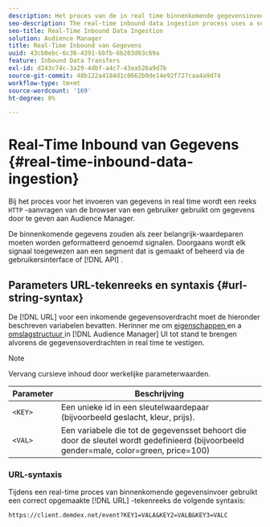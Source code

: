 ```yaml
---
description: Het proces van de in real time binnenkomende gegevensinvoer gebruikt een reeks HTTP- verzoeken van browser van een gebruiker om gegevens tot Audience Manager over te gaan.
seo-description: The real-time inbound data ingestion process uses a series of HTTP requests from a user's browser to pass in data to Audience Manager.
seo-title: Real-Time Inbound Data Ingestion
solution: Audience Manager
title: Real-Time Inbound van Gegevens
uuid: 43cb0ebc-6c36-4391-bbfb-6b203d63c69a
feature: Inbound Data Transfers
exl-id: d243c74c-3a29-4dbf-a4c7-43ea526a9d7b
source-git-commit: 48b122a4184d1c0662b9de14e92f727caa4a9d74
workflow-type: tm+mt
source-wordcount: '169'
ht-degree: 0%

---
```


# Real-Time Inbound van Gegevens {#real-time-inbound-data-ingestion}

Bij het proces voor het invoeren van gegevens in real time wordt een reeks `HTTP` -aanvragen van de browser van een gebruiker gebruikt om gegevens door te geven aan Audience Manager.

<!-- c_rt_inbound_real_time.xml -->

De binnenkomende gegevens zouden als zeer belangrijk-waardeparen moeten worden geformatteerd genoemd signalen. Doorgaans wordt elk signaal toegewezen aan een segment dat is gemaakt of beheerd via de gebruikersinterface of [!DNL API] .

## Parameters URL-tekenreeks en syntaxis {#url-string-syntax}

De [!DNL URL] voor een inkomende gegevensoverdracht moet de hieronder beschreven variabelen bevatten. Herinner me om [ eigenschappen ](../../../features/traits/create-onboarded-rule-based-traits.md) en a [ omslagstructuur ](../../../features/traits/trait-storage.md#create-trait-storage-folder) in [!DNL Audience Manager] UI tot stand te brengen alvorens de gegevensoverdrachten in real time te vestigen.

>[!NOTE]
>
>Vervang cursieve inhoud door werkelijke parameterwaarden.

| Parameter | Beschrijving |
|---|---|
| `<KEY>` | Een unieke id in een sleutelwaardepaar (bijvoorbeeld geslacht, kleur, prijs). |
| `<VAL>` | Een variabele die tot de gegevensset behoort die door de sleutel wordt gedefinieerd (bijvoorbeeld gender=male, color=green, price=100) |

### URL-syntaxis

Tijdens een real-time proces van binnenkomende gegevensinvoer gebruikt een correct opgemaakte [!DNL URL] -tekenreeks de volgende syntaxis:

```
https://client.demdex.net/event?KEY1=VALA&KEY2=VALB&KEY3=VALC
```
